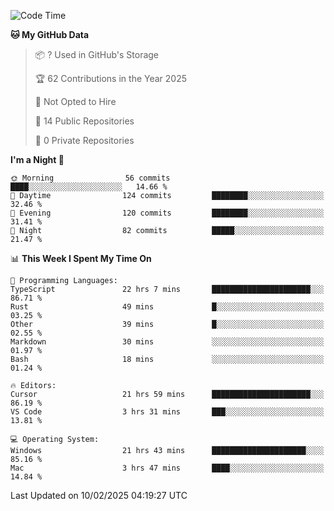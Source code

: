 <!--START_SECTION:waka-->
![Code Time](http://img.shields.io/badge/Code%20Time-6%2C651%20hrs%2036%20mins-blue)

**🐱 My GitHub Data** 

> 📦 ? Used in GitHub's Storage 
 > 
> 🏆 62 Contributions in the Year 2025
 > 
> 🚫 Not Opted to Hire
 > 
> 📜 14 Public Repositories 
 > 
> 🔑 0 Private Repositories 
 > 
**I'm a Night 🦉** 

```text
🌞 Morning                56 commits          ████░░░░░░░░░░░░░░░░░░░░░   14.66 % 
🌆 Daytime                124 commits         ████████░░░░░░░░░░░░░░░░░   32.46 % 
🌃 Evening                120 commits         ████████░░░░░░░░░░░░░░░░░   31.41 % 
🌙 Night                  82 commits          █████░░░░░░░░░░░░░░░░░░░░   21.47 % 
```


📊 **This Week I Spent My Time On** 

```text
💬 Programming Languages: 
TypeScript               22 hrs 7 mins       ██████████████████████░░░   86.71 % 
Rust                     49 mins             █░░░░░░░░░░░░░░░░░░░░░░░░   03.25 % 
Other                    39 mins             █░░░░░░░░░░░░░░░░░░░░░░░░   02.55 % 
Markdown                 30 mins             ░░░░░░░░░░░░░░░░░░░░░░░░░   01.97 % 
Bash                     18 mins             ░░░░░░░░░░░░░░░░░░░░░░░░░   01.24 % 

🔥 Editors: 
Cursor                   21 hrs 59 mins      ██████████████████████░░░   86.19 % 
VS Code                  3 hrs 31 mins       ███░░░░░░░░░░░░░░░░░░░░░░   13.81 % 

💻 Operating System: 
Windows                  21 hrs 43 mins      █████████████████████░░░░   85.16 % 
Mac                      3 hrs 47 mins       ████░░░░░░░░░░░░░░░░░░░░░   14.84 % 
```


 Last Updated on 10/02/2025 04:19:27 UTC
<!--END_SECTION:waka-->

